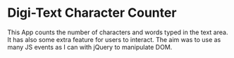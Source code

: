 # Digi-Text Character Counter

This App counts the number of characters and words typed in the text area. 
It has also some extra feature for users to interact. 
The aim was to use as many JS events as I can with jQuery to manipulate DOM.

